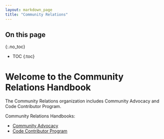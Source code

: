 ```yaml
---
layout: markdown_page
title: "Community Relations"
---
```


## On this page
{:.no_toc}

- TOC
{:toc}

# Welcome to the Community Relations Handbook

The Community Relations organization includes Community Advocacy and Code Contributor Program.

Community Relations Handbooks:

- [Community Advocacy](https://github.com/isamu-isozaki/teamai_test/tree/master/marketing/community-relations/community-advocacy/index.html.md/index.html.md)
- [Code Contributor Program](https://github.com/isamu-isozaki/teamai_test/tree/master/marketing/community-relations/code-contributor-program/index.html.md/index.html.md)

